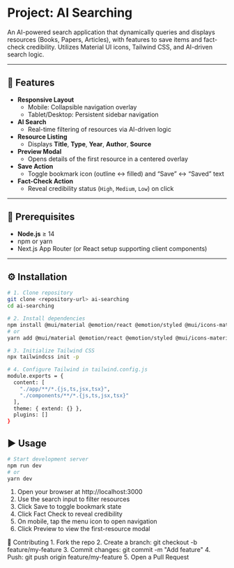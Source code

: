 # Project: AI Searching

An AI-powered search application that dynamically queries and displays resources (Books, Papers, Articles), with features to save items and fact-check credibility. Utilizes Material UI icons, Tailwind CSS, and AI-driven search logic.

---

## 🚀 Features

- **Responsive Layout**  
  - Mobile: Collapsible navigation overlay  
  - Tablet/Desktop: Persistent sidebar navigation  
- **AI Search**  
  - Real-time filtering of resources via AI-driven logic  
- **Resource Listing**  
  - Displays **Title**, **Type**, **Year**, **Author**, **Source**  
- **Preview Modal**  
  - Opens details of the first resource in a centered overlay  
- **Save Action**  
  - Toggle bookmark icon (outline ↔ filled) and “Save” ↔ “Saved” text  
- **Fact-Check Action**  
  - Reveal credibility status (`High`, `Medium`, `Low`) on click  

---

## 🔧 Prerequisites

- **Node.js** ≥ 14  
- npm or yarn  
- Next.js App Router (or React setup supporting client components)  

---

## ⚙️ Installation

```bash
# 1. Clone repository
git clone <repository-url> ai-searching
cd ai-searching

# 2. Install dependencies
npm install @mui/material @emotion/react @emotion/styled @mui/icons-material tailwindcss postcss autoprefixer
# or
yarn add @mui/material @emotion/react @emotion/styled @mui/icons-material tailwindcss postcss autoprefixer

# 3. Initialize Tailwind CSS
npx tailwindcss init -p

# 4. Configure Tailwind in tailwind.config.js
module.exports = {
  content: [
    "./app/**/*.{js,ts,jsx,tsx}",
    "./components/**/*.{js,ts,jsx,tsx}"
  ],
  theme: { extend: {} },
  plugins: []
}
```
## ▶️ Usage
```bash
# Start development server
npm run dev
# or
yarn dev
```

1.	Open your browser at http://localhost:3000
2.	Use the search input to filter resources
3.	Click Save to toggle bookmark state
4.	Click Fact Check to reveal credibility
5.	On mobile, tap the menu icon to open navigation
6.	Click Preview to view the first-resource modal

🤝 Contributing
	1.	Fork the repo
	2.	Create a branch: git checkout -b feature/my-feature
	3.	Commit changes: git commit -m "Add feature"
	4.	Push: git push origin feature/my-feature
	5.	Open a Pull Request
